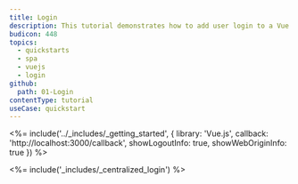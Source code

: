 ```yaml
---
title: Login
description: This tutorial demonstrates how to add user login to a Vue.JS application using Auth0.
budicon: 448
topics:
  - quickstarts
  - spa
  - vuejs
  - login
github:
  path: 01-Login
contentType: tutorial
useCase: quickstart
---
```


<%= include('../_includes/_getting_started', { library: 'Vue.js', callback: 'http://localhost:3000/callback', showLogoutInfo: true, showWebOriginInfo: true }) %>

<%= include('_includes/_centralized_login') %>
